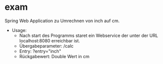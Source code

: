 # exam
Spring Web Application zu Umrechnen von inch auf cm.
  * Usage: 
    *  Nach start des Programms staret ein Webservice der unter der URL localhost:8080 erreichbar ist.
    *  Übergabeparameter: /calc
    *  Entry: ?entry="inch"
    *  Rückgabewert: Double Wert in cm
 
